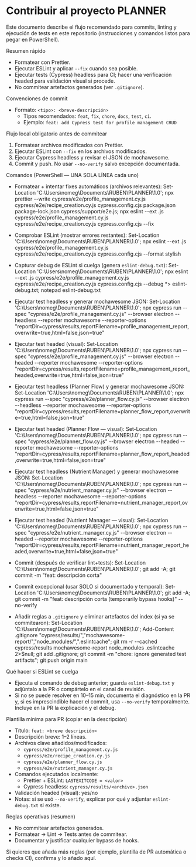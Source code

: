 # Contribuir al proyecto PLANNER

Este documento describe el flujo recomendado para commits, linting y ejecución de tests en este repositorio (instrucciones y comandos listos para pegar en PowerShell).

Resumen rápido

- Formatear con Prettier.
- Ejecutar ESLint y aplicar `--fix` cuando sea posible.
- Ejecutar tests (Cypress) headless para CI; hacer una verificación headed para validación visual si procede.
- No commitear artefactos generados (ver `.gitignore`).

Convenciones de commit

- Formato: `<tipo>: <breve-descripción>`
  - Tipos recomendados: `feat`, `fix`, `chore`, `docs`, `test`, `ci`.
  - Ejemplo: `feat: add Cypress test for profile management CRUD`

Flujo local obligatorio antes de commitear

1. Formatear archivos modificados con Prettier.
2. Ejecutar ESLint con `--fix` en los archivos modificados.
3. Ejecutar Cypress headless y revisar el JSON de mochawesome.
4. Commit y push. No usar `--no-verify` salvo excepción documentada.

Comandos (PowerShell — UNA SOLA LÍNEA cada uno)

- Formatear + intentar fixes automáticos (archivos relevantes):
  Set-Location 'C:\Users\nomeg\Documents\RUBEN\PLANNER\1.0'; npx prettier --write cypress/e2e/profile_management.cy.js cypress/e2e/recipe_creation.cy.js cypress.config.cjs package.json package-lock.json cypress/support/e2e.js; npx eslint --ext .js cypress/e2e/profile_management.cy.js cypress/e2e/recipe_creation.cy.js cypress.config.cjs --fix

- Comprobar ESLint (mostrar errores restantes):
  Set-Location 'C:\Users\nomeg\Documents\RUBEN\PLANNER\1.0'; npx eslint --ext .js cypress/e2e/profile_management.cy.js cypress/e2e/recipe_creation.cy.js cypress.config.cjs --format stylish

- Capturar debug de ESLint si cuelga (genera `eslint-debug.txt`):
  Set-Location 'C:\Users\nomeg\Documents\RUBEN\PLANNER\1.0'; npx eslint --ext .js cypress/e2e/profile_management.cy.js cypress/e2e/recipe_creation.cy.js cypress.config.cjs --debug \*> eslint-debug.txt; notepad eslint-debug.txt

- Ejecutar test headless y generar mochawesome JSON:
  Set-Location 'C:\Users\nomeg\Documents\RUBEN\PLANNER\1.0'; npx cypress run --spec "cypress/e2e/profile_management.cy.js" --browser electron --headless --reporter mochawesome --reporter-options "reportDir=cypress/results,reportFilename=profile_management_report,overwrite=true,html=false,json=true"

- Ejecutar test headed (visual):
  Set-Location 'C:\Users\nomeg\Documents\RUBEN\PLANNER\1.0'; npx cypress run --spec "cypress/e2e/profile_management.cy.js" --browser electron --headed --reporter mochawesome --reporter-options "reportDir=cypress/results,reportFilename=profile_management_report_headed,overwrite=true,html=false,json=true"

- Ejecutar test headless (Planner Flow) y generar mochawesome JSON:
  Set-Location 'C:\Users\nomeg\Documents\RUBEN\PLANNER\1.0'; npx cypress run --spec "cypress/e2e/planner_flow.cy.js" --browser electron --headless --reporter mochawesome --reporter-options "reportDir=cypress/results,reportFilename=planner_flow_report,overwrite=true,html=false,json=true"

- Ejecutar test headed (Planner Flow — visual):
  Set-Location 'C:\Users\nomeg\Documents\RUBEN\PLANNER\1.0'; npx cypress run --spec "cypress/e2e/planner_flow.cy.js" --browser electron --headed --reporter mochawesome --reporter-options "reportDir=cypress/results,reportFilename=planner_flow_report_headed,overwrite=true,html=false,json=true"

- Ejecutar test headless (Nutrient Manager) y generar mochawesome JSON:
  Set-Location 'C:\Users\nomeg\Documents\RUBEN\PLANNER\1.0'; npx cypress run --spec "cypress/e2e/nutrient_manager.cy.js" --browser electron --headless --reporter mochawesome --reporter-options "reportDir=cypress/results,reportFilename=nutrient_manager_report,overwrite=true,html=false,json=true"

- Ejecutar test headed (Nutrient Manager — visual):
  Set-Location 'C:\Users\nomeg\Documents\RUBEN\PLANNER\1.0'; npx cypress run --spec "cypress/e2e/nutrient_manager.cy.js" --browser electron --headed --reporter mochawesome --reporter-options "reportDir=cypress/results,reportFilename=nutrient_manager_report_headed,overwrite=true,html=false,json=true"

- Commit (después de verificar lint+tests):
  Set-Location 'C:\Users\nomeg\Documents\RUBEN\PLANNER\1.0'; git add -A; git commit -m "feat: descripción corta"

- Commit excepcional (usar SOLO si documentado y temporal):
  Set-Location 'C:\Users\nomeg\Documents\RUBEN\PLANNER\1.0'; git add -A; git commit -m "feat: descripción corta (temporarily bypass hooks)" --no-verify

- Añadir reglas a `.gitignore` y eliminar artefactos del index (si ya se commitearon):
  Set-Location 'C:\Users\nomeg\Documents\RUBEN\PLANNER\1.0'; Add-Content .gitignore "cypress/results/","mochawesome-report/","node_modules/",".eslintcache"; git rm -r --cached cypress/results mochawesome-report node_modules .eslintcache 2>$null; git add .gitignore; git commit -m "chore: ignore generated test artifacts"; git push origin main

Qué hacer si ESLint se cuelga

- Ejecuta el comando de debug anterior; guarda `eslint-debug.txt` y adjúntalo a la PR o compártelo en el canal de revisión.
- Si no se puede resolver en 10–15 min, documenta el diagnóstico en la PR y, si es imprescindible hacer el commit, usa `--no-verify` temporalmente. Incluye en la PR la explicación y el debug.

Plantilla mínima para PR (copiar en la descripción)

- Título: `feat: <breve descripción>`
- Descripción breve: 1–2 líneas.
- Archivos clave añadidos/modificados:
  - `cypress/e2e/profile_management.cy.js`
  - `cypress/e2e/recipe_creation.cy.js`
  - `cypress/e2e/planner_flow.cy.js`
  - `cypress/e2e/nutrient_manager.cy.js`
- Comandos ejecutados localmente:
  - Prettier + ESLint: `LASTEXITCODE = <valor>`
  - Cypress headless: `cypress/results/<archivo>.json`
- Validación headed (visual): yes/no
- Notas: si se usó `--no-verify`, explicar por qué y adjuntar `eslint-debug.txt` si existe.

Reglas operativas (resumen)

- No commitear artefactos generados.
- Formatear → Lint → Tests antes de commitear.
- Documentar y justificar cualquier bypass de hooks.

Si quieres que añada más reglas (por ejemplo, plantilla de PR automática o checks CI), confirma y lo añado aquí.
